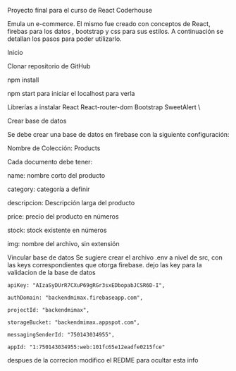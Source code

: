 Proyecto final para el curso de React Coderhouse

Emula un e-commerce. El mismo fue creado con conceptos de React, firebas para los datos , bootstrap y css para sus estilos.
A continuación se detallan los pasos para poder utilizarlo.

Inicio

Clonar repositorio de GitHub

npm install

npm start para iniciar el localhost para verla


Librerías a instalar
React
React-router-dom
Bootstrap
SweetAlert \

Crear base de datos

Se debe crear una base de datos en firebase con la siguiente configuración:

Nombre de Colección: Products

Cada documento debe tener:

name: nombre corto del producto

category: categoría a definir

descripcion: Descripción larga del producto

price: precio del producto en números

stock: stock existente en números

img: nombre del archivo, sin extensión

Vincular base de datos
Se sugiere crear el archivo .env a nivel de src, con las keys correspondientes que otorga firebase.
dejo las key para la validacion de la base de datos 

    apiKey: "AIzaSyDUrR7CXuP69gRGr3sxEDbopabJCSR6D-I",
    
    authDomain: "backendmimax.firebaseapp.com",
    
    projectId: "backendmimax",
    
    storageBucket: "backendmimax.appspot.com",
    
    messagingSenderId: "750143034955",
    
    appId: "1:750143034955:web:101fc65e12eadfe0215fce"
    
despues de la correcion modifico el REDME para ocultar esta info



